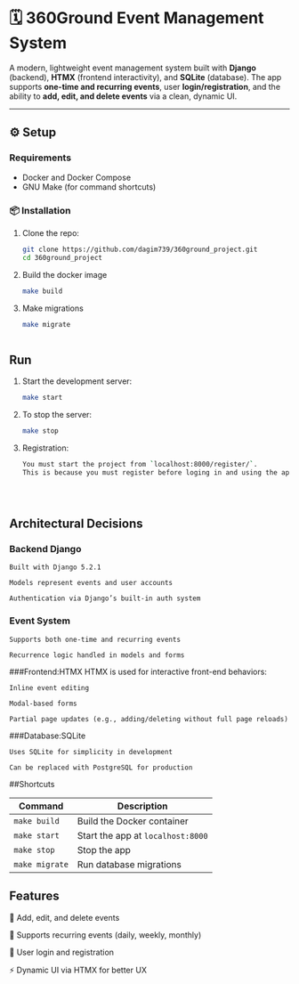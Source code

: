 # 🗓️ 360Ground Event Management System

A modern, lightweight event management system built with **Django** (backend), **HTMX** (frontend interactivity), and **SQLite** (database). The app supports **one-time and recurring events**, user **login/registration**, and the ability to **add, edit, and delete events** via a clean, dynamic UI.

---

## ⚙️ Setup

###  Requirements

- Docker and Docker Compose
- GNU Make (for command shortcuts)

### 📦 Installation

1. Clone the repo:
   ```bash
   git clone https://github.com/dagim739/360ground_project.git
   cd 360ground_project


2. Build the docker image
    ```bash
    make build

3. Make migrations
    ```bash
    make migrate



## Run

1. Start the development server:
    ```bash
    make start

2. To stop the server:
    ```bash
    make stop

3. Registration:
   ```bash
   You must start the project from `localhost:8000/register/`.
   This is because you must register before loging in and using the app





## Architectural Decisions

### Backend Django
    Built with Django 5.2.1

    Models represent events and user accounts

    Authentication via Django’s built-in auth system

### Event System
    Supports both one-time and recurring events

    Recurrence logic handled in models and forms


###Frontend:HTMX
    HTMX is used for interactive front-end behaviors:

    Inline event editing

    Modal-based forms

    Partial page updates (e.g., adding/deleting without full page reloads)

###Database:SQLite

    Uses SQLite for simplicity in development

    Can be replaced with PostgreSQL for production



##Shortcuts

| Command                | Description                       |
| ---------------------- | --------------------------------- |
| `make build`           | Build the Docker container        |
| `make start`           | Start the app at `localhost:8000` |
| `make stop`            | Stop the app                      |
| `make migrate`         | Run database migrations           |


## Features
📝 Add, edit, and delete events

🔁 Supports recurring events (daily, weekly, monthly)

🔐 User login and registration

⚡ Dynamic UI via HTMX for better UX

